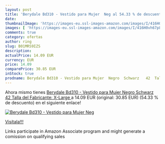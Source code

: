 ```yaml
---
layout: post
title: 'Berydale Bd310 - Vestido para Mujer  Neg al 54.33 % de descuento'
date: 
thumbnailImage: 'https://images-eu.ssl-images-amazon.com/images/I/416H0vh67pL._SL200_.jpg'
images: [ 'https://images-eu.ssl-images-amazon.com/images/I/416H0vh67pL._SL200_.jpg' ]
comments: true
category: ofertas
author: ring
slug: B01MRS9IZS
description:
actualPrice: 14.09 EUR
currency: EUR
price: 14.09
comparePrice: 30.85 EUR
inStock: true
prodname: Berydale Bd310 - Vestido para Mujer  Negro  Schwarz   42  Talla del Fabricante: X-Large 
---
```


Ahora mismo tienes [Berydale Bd310 - Vestido para Mujer  Negro  Schwarz   42  Talla del Fabricante: X-Large ](https://www.amazon.es/dp/B01MRS9IZS/?tag=tolees-21) a 14.09 EUR (original: 30.85 EUR) (54.33 %  de descuento) en el siguiente enlace!

[![Berydale Bd310 - Vestido para Mujer  Neg](https://images-eu.ssl-images-amazon.com/images/I/416H0vh67pL._SL200_.jpg)](https://www.amazon.es/dp/B01MRS9IZS/?tag=tolees-21)

[Visítala!!!](https://www.amazon.es/dp/B01MRS9IZS/?tag=tolees-21)

Links participate in Amazon Associate program and might generate a comission on qualifying sales
